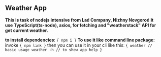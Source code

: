 ## Weather App

**This is task of nodejs intensive from Lad Company, Nizhny Novgorod**
**it use TypeScript(ts-node), axios, for fetching and "weatherstack" API for get current weather.**

**to install dependencies:**
`{
    npm i
}`
**To use it like command line package:**
invoke
`{
    npm link
}`
then you can use it in your cli like this:
`{
    weather // basic usage
    weather -h // to show app help
}`


